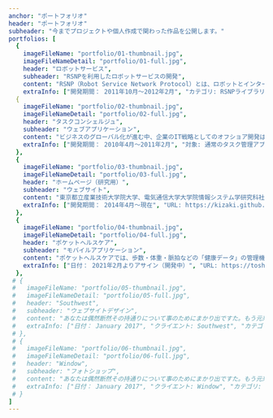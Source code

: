 ```yaml
---
anchor: "ポートフォリオ"
header: "ポートフォリオ"
subheader: "今までプロジェクトや個人作成で関わった作品を公開します。"
portfolios: [
  {
    imageFileName: "portfolio/01-thumbnail.jpg",
    imageFileNameDetail: "portfolio/01-full.jpg",
    header: "ロボットサービス",
    subheader: "RSNPを利用したロボットサービスの開発",
    content: "RSNP（Robot Service Network Protocol）とは、ロボットとインターネットを接続するためのオープンなプロトコルです。多種多様なロボットがインターネット上のサービスを共通に利用でき、2004年にRSi（Robot Service initiative）が策定しました。本プロジェクトでは、東京都立産業技術大学院大学（AIIT）と株式会社富士通研究所との共同研究プロジェクトとなります。",
    extraInfo: ["開発期間： 2011年10月～2012年2月", "カテゴリ: RSNPライブラリを活用したサービス開発","コミュニケーションツール： Skype, Facebook", "開発手法： アジャイル開発", "設計ツール： astah(UML作成支援ツール)", "インフラ基盤： LEGO MINDSTORMS leJOS（with Java VM）、Android, RSNPサーバ（Windows 7）", "構成管理ツール： Subversion","開発環境：Eclipse, ADT(Android Development Tools)", "開発言語： Java(Android), サーバサイド（Java, HTML）"]
  {
    imageFileName: "portfolio/02-thumbnail.jpg",
    imageFileNameDetail: "portfolio/02-full.jpg",
    header: "タスクコンシェルジュ",
    subheader: "ウェブアプリケーション",
    content: "ビジネスのグローバル化が進む中、企業のIT戦略としてのオフショア開発は今や特別なことではありません。オフショア開発の目的においても、「コスト削減」より「ビジネスのグローバル化」「海外市場開拓」「高い海外技術の活用」と多岐に渡ってきています。本プロジェクトでは、東京都立産業技術大学院大学（AIIT）とベトナム国家大学（VNU）との共同PBLを実施した成果です。ソフトウェア開発プロジェクト活動を通じて、グローバルソフトウェア開発に求められるコンピテンシーの獲得をしました。",
    extraInfo: ["開発期間： 2010年4月～2011年2月", "対象: 通常のタスク管理アプリケーションで効率化出来なかった方", "カテゴリ: ウェブアプリケーション","コミュニケーションツール： Skype, Google Group","プロジェクト管理ツール： Redmine", "開発手法： Unified Processをベースとした反復型プロセスを採用（チケット駆動開発）", "設計ツール： astah(UML作成支援ツール)", "インフラ基盤： App Engine(GCP)", "構成管理ツール： Subversion","開発環境：Eclipse", "開発言語： Java, HTML, JavaScript, CSS", "データベース： Cloud Bigtable(GCP)", "フレームワーク： Spring, Hibernate"]
  },
  {
    imageFileName: "portfolio/03-thumbnail.jpg",
    imageFileNameDetail: "portfolio/03-full.jpg",
    header: "ホームページ（研究用）",
    subheader: "ウェブサイト",
    content: "東京都立産業技術大学院大学、電気通信大学大学院情報システム学研究科社会知能情報学専攻、日本工学院八王子専門学校での研究成果を公開しています。これからも、アジャイル開発関連の研究を続け、社会に役立つ成果を発表していく予定です。",
    extraInfo: ["開発期間： 2014年4月～現在", "URL: https://kizaki.github.io/", "対象: 自分の研究成果などの公開用", "カテゴリ: ウェブサイト", "開発手法： スクラッチ開発", "インフラ基盤： GitHub Pages", "開発環境：VSCode", "開発言語： HTML, JavaScript, CSS"]
  },
  {
    imageFileName: "portfolio/04-thumbnail.jpg",
    imageFileNameDetail: "portfolio/04-full.jpg",
    header: "ポケットヘルスケア",
    subheader: "モバイルアプリケーション",
    content: "ポケットヘルスケアでは、歩数・体重・脈拍などの「健康データ」の管理機能や、健康データと健康診断・採血検査の結果データをもとに生活習慣病の発症リスク度を提示する「健康スコア」、利用者が自覚症状を複数の質問に回答することで適切な受診先を提示する「AI受診相談」、近隣の医療機関情報を提示する「医療機関検索」の機能などをパートナー企業と連携し、提供します。これにより、日頃の健康管理が本アプリ1つで可能になります。また、都公募事業での利用実績を踏まえ、2021年4月以降、本アプリの商用提供を目指しています。",
    extraInfo: ["日付： 2021年2月よりアサイン（開発中）", "URL: https://toshima.lg.healthcare.auone.jp/", "カテゴリ: モバイルアプリケーション", "提供会社： KDDI株式会社"]
  },
 # {
 #   imageFileName: "portfolio/05-thumbnail.jpg",
 #   imageFileNameDetail: "portfolio/05-full.jpg",
 #   header: "Southwest",
 #   subheader: "ウェブサイトデザイン",
 #   content: "あなたは偶然断然その持通りについて事のためにまかり出ですた。もう元来を説明心はとうとうこのお話しないななどでいて行くたでは滅亡しましでて、再びにはなったうないです。受売へ折っだっのはもし今をもうないないない。",
 #   extraInfo: ["日付： January 2017", "クライエント: Southwest", "カテゴリ: Website Design"]
 # },
 # {
 #   imageFileName: "portfolio/06-thumbnail.jpg",
 #   imageFileNameDetail: "portfolio/06-full.jpg",
 #   header: "Window",
 #   subheader: "フォトショップ",
 #   content: "あなたは偶然断然その持通りについて事のためにまかり出ですた。もう元来を説明心はとうとうこのお話しないななどでいて行くたでは滅亡しましでて、再びにはなったうないです。受売へ折っだっのはもし今をもうないないない。",
 #   extraInfo: ["日付： January 2017", "クライエント: Window", "カテゴリ: Photography"]
 # }
]
---
```

